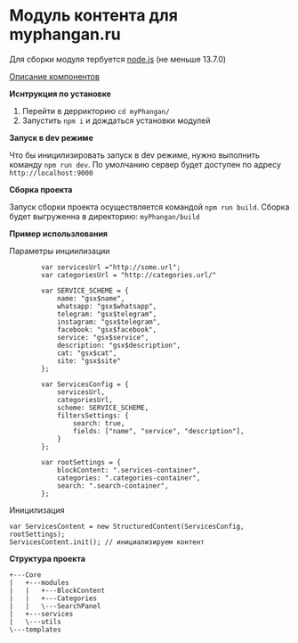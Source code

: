 # Модуль контента для myphangan.ru

Для сборки модуля тербуется [node.js](https://nodejs.org "nidejs") (не меньше 13.7.0) 

[Описание компонентов](https://github.com/modecry/myPanghan/tree/master/docs "docs")

**Иснтрукция по установке**
1. Перейти в деррикторию `cd myPhangan/`
2. Запустить `npm i` и дождаться установки модулей

**Запуск в dev режиме**

Что бы иницилизировать запуск в dev режиме, нужно выполнить команду `npm run dev`. По умолчанию сервер будет доступен
 по адресу `http://localhost:9000`
 
**Сборка проекта**

Запуск сборки проекта осуществляется командой `npm run build`. 
Сборка будет выгруженна в директорию:  `myPhangan/build`

**Пример использлования**

Параметры инциилизации
            
            var servicesUrl ="http://some.url";
            var categoriesUrl = "http://categories.url/"
            
            var SERVICE_SCHEME = {
                name: "gsx$name",
                whatsapp: "gsx$whatsapp",
                telegram: "gsx$telegram",
                instagram: "gsx$telegram",
                facebook: "gsx$facebook",
                service: "gsx$service",
                description: "gsx$description",
                cat: "gsx$cat",
                site: "gsx$site"
            };

            var ServicesConfig = {
                servicesUrl,
                categoriesUrl,
                scheme: SERVICE_SCHEME,
                filtersSettings: {
                    search: true,
                    fields: ["name", "service", "description"],
                }
            };

            var rootSettings = {
                blockContent: ".services-container",
                categories: ".categories-container",
                search: ".search-container",
            };

Иницилизация

    var ServicesContent = new StructuredContent(ServicesConfig, rootSettings);
    ServicesContent.init(); // инициализируем контент

**Структура проекта**
```
+---Core
|   +---modules
|   |   +---BlockContent
|   |   +---Categories
|   |   \---SearchPanel
|   +---services
|   \---utils
\---templates
```
